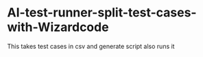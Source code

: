 # AI-test-runner-split-test-cases-with-Wizardcode
This takes test cases in csv and generate script also runs it
